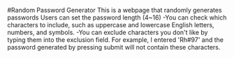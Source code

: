 #Random Password Generator 
This is a webpage that randomly generates passwords
Users can set the password length (4~16)
-You can check which characters to include, such as uppercase and lowercase English letters, numbers, and symbols.
-You can exclude characters you don't like by typing them into the exclusion field. For example, I entered 'Rh#97' and the password generated by pressing submit will not contain these characters.